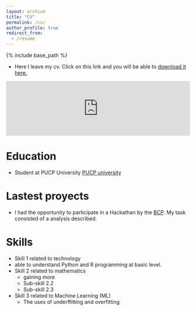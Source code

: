 ```yaml
---
layout: archive
title: "CV"
permalink: /cv/
author_profile: true
redirect_from:
  - /resume
---
```


{% include base_path %}


* Here I leave my cv. Click on this link and you will be able to <u><a href="https://s3.amazonaws.com/symp.csm.usprod/pucp/files/14e/14e70bd3599056955fdd092ee0400699.pdf?X-Amz-Content-Sha256=UNSIGNED-PAYLOAD&X-Amz-Algorithm=AWS4-HMAC-SHA256&X-Amz-Credential=AKIAID3RBESXBCESHUGA%2F20211124%2Fus-east-1%2Fs3%2Faws4_request&X-Amz-Date=20211124T174329Z&X-Amz-SignedHeaders=host&X-Amz-Expires=3600&X-Amz-Signature=8215a28858085b74157334178581ae8a1a7f5207ea487727b8e41f5a15fe6eb7">download it here.</a></u>

<embed src="https://s3.amazonaws.com/symp.csm.usprod/pucp/files/14e/14e70bd3599056955fdd092ee0400699.pdf?X-Amz-Content-Sha256=UNSIGNED-PAYLOAD&X-Amz-Algorithm=AWS4-HMAC-SHA256&X-Amz-Credential=AKIAID3RBESXBCESHUGA%2F20211124%2Fus-east-1%2Fs3%2Faws4_request&X-Amz-Date=20211124T174329Z&X-Amz-SignedHeaders=host&X-Amz-Expires=3600&X-Amz-Signature=8215a28858085b74157334178581ae8a1a7f5207ea487727b8e41f5a15fe6eb7" type="application/pdf" width="100%" />

Education
======
* Student at PUCP University [PUCP university](https://www.pucp.edu.pe/)

Lastest proyects
======
* I had the opportunity to participate in a Hackathan by the [BCP](https://www.viabcp.com/). My task consisted of a analysis described. 

Skills
======
* Skill 1 related to technology 
* able to understand Python and R programming at basic level. 
* Skill 2 related to mathematics
  * gaining more 
  * Sub-skill 2.2
  * Sub-skill 2.3
* Skill 3 related to Machine Learning (ML)
  * The uses of underffitting and overfitting 

